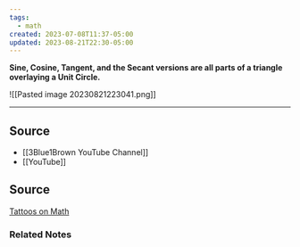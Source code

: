 ```yaml
---
tags:
  - math
created: 2023-07-08T11:37-05:00
updated: 2023-08-21T22:30-05:00
---
```

**Sine, Cosine, Tangent, and the Secant versions are all parts of a triangle overlaying a Unit Circle.**

![[Pasted image 20230821223041.png]]

---

## Source
- [[3Blue1Brown YouTube Channel]]
- [[YouTube]]

## Source

[Tattoos on Math](https://youtu.be/IxNb1WG_Ido)

### Related Notes